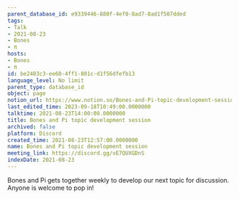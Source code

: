 ```yaml
---
parent_database_id: e9339446-880f-4ef0-8ad7-8ad1f507dded
tags:
- Talk
- 2021-08-23
- Bones
- π
hosts:
- Bones
- π
id: be2403c3-ee60-4ff1-801c-d1f56dfefb13
language_level: No limit
parent_type: database_id
object: page
notion_url: https://www.notion.so/Bones-and-Pi-topic-development-session-be2403c3ee604ff1801cd1f56dfefb13
last_edited_time: 2023-09-18T10:49:00.0000000
talktime: 2021-08-23T14:00:00.0000000
title: Bones and Pi topic development session
archived: false
platform: Discord
created_time: 2021-08-23T12:57:00.0000000
name: Bones and Pi topic development session
meeting_link: https://discord.gg/vE7QUXGDnS
indexDate: 2021-08-23
---
```


Bones and Pi gets together weekly to develop our next topic for discussion.
Anyone is welcome to pop in!










